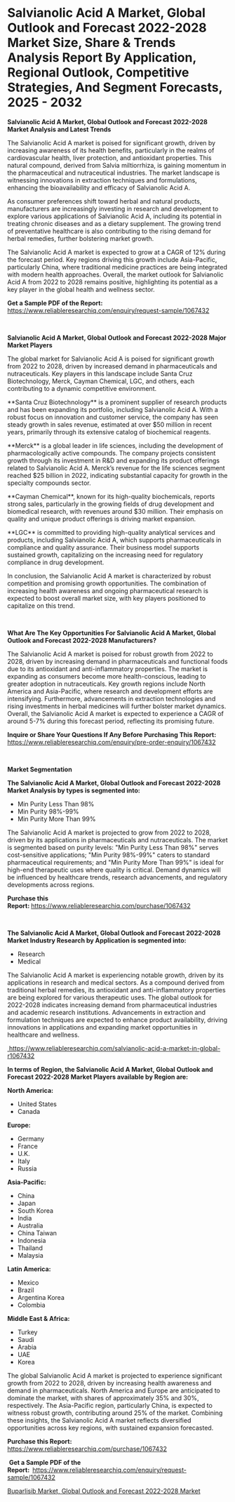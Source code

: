<p><h1>Salvianolic Acid A Market, Global Outlook and Forecast 2022-2028 Market Size, Share & Trends Analysis Report By Application, Regional Outlook, Competitive Strategies, And Segment Forecasts, 2025 - 2032</h1></p><p><strong>Salvianolic Acid A Market, Global Outlook and Forecast 2022-2028 Market Analysis and Latest Trends</strong></p>
<p><p>The Salvianolic Acid A market is poised for significant growth, driven by increasing awareness of its health benefits, particularly in the realms of cardiovascular health, liver protection, and antioxidant properties. This natural compound, derived from Salvia miltiorrhiza, is gaining momentum in the pharmaceutical and nutraceutical industries. The market landscape is witnessing innovations in extraction techniques and formulations, enhancing the bioavailability and efficacy of Salvianolic Acid A.</p><p>As consumer preferences shift toward herbal and natural products, manufacturers are increasingly investing in research and development to explore various applications of Salvianolic Acid A, including its potential in treating chronic diseases and as a dietary supplement. The growing trend of preventative healthcare is also contributing to the rising demand for herbal remedies, further bolstering market growth.</p><p>The Salvianolic Acid A market is expected to grow at a CAGR of 12% during the forecast period. Key regions driving this growth include Asia-Pacific, particularly China, where traditional medicine practices are being integrated with modern health approaches. Overall, the market outlook for Salvianolic Acid A from 2022 to 2028 remains positive, highlighting its potential as a key player in the global health and wellness sector.</p></p>
<p><strong>Get a Sample PDF of the Report:&nbsp;</strong> <a href="https://www.reliableresearchiq.com/enquiry/request-sample/1067432?utm_campaign=3323&utm_medium=2&utm_source=Github&utm_content=ia&utm_term=21032025&utm_id=salvianolic-acid-a-market-global-outlook-and-forecast-2022-2028">https://www.reliableresearchiq.com/enquiry/request-sample/1067432</a></p>
<p>&nbsp;</p>
<p><strong>Salvianolic Acid A Market, Global Outlook and Forecast 2022-2028 Major Market Players</strong></p>
<p><p>The global market for Salvianolic Acid A is poised for significant growth from 2022 to 2028, driven by increased demand in pharmaceuticals and nutraceuticals. Key players in this landscape include Santa Cruz Biotechnology, Merck, Cayman Chemical, LGC, and others, each contributing to a dynamic competitive environment.</p><p>**Santa Cruz Biotechnology** is a prominent supplier of research products and has been expanding its portfolio, including Salvianolic Acid A. With a robust focus on innovation and customer service, the company has seen steady growth in sales revenue, estimated at over $50 million in recent years, primarily through its extensive catalog of biochemical reagents.</p><p>**Merck** is a global leader in life sciences, including the development of pharmacologically active compounds. The company projects consistent growth through its investment in R&D and expanding its product offerings related to Salvianolic Acid A. Merck’s revenue for the life sciences segment reached $25 billion in 2022, indicating substantial capacity for growth in the specialty compounds sector.</p><p>**Cayman Chemical**, known for its high-quality biochemicals, reports strong sales, particularly in the growing fields of drug development and biomedical research, with revenues around $30 million. Their emphasis on quality and unique product offerings is driving market expansion.</p><p>**LGC** is committed to providing high-quality analytical services and products, including Salvianolic Acid A, which supports pharmaceuticals in compliance and quality assurance. Their business model supports sustained growth, capitalizing on the increasing need for regulatory compliance in drug development.</p><p>In conclusion, the Salvianolic Acid A market is characterized by robust competition and promising growth opportunities. The combination of increasing health awareness and ongoing pharmaceutical research is expected to boost overall market size, with key players positioned to capitalize on this trend.</p></p>
<p>&nbsp;</p>
<p><strong>What Are The Key Opportunities For Salvianolic Acid A Market, Global Outlook and Forecast 2022-2028 Manufacturers?</strong></p>
<p><p>The Salvianolic Acid A market is poised for robust growth from 2022 to 2028, driven by increasing demand in pharmaceuticals and functional foods due to its antioxidant and anti-inflammatory properties. The market is expanding as consumers become more health-conscious, leading to greater adoption in nutraceuticals. Key growth regions include North America and Asia-Pacific, where research and development efforts are intensifying. Furthermore, advancements in extraction technologies and rising investments in herbal medicines will further bolster market dynamics. Overall, the Salvianolic Acid A market is expected to experience a CAGR of around 5-7% during this forecast period, reflecting its promising future.</p></p>
<p><strong>Inquire or Share Your Questions If Any Before Purchasing This Report:</strong> <a href="https://www.reliableresearchiq.com/enquiry/pre-order-enquiry/1067432?utm_campaign=3323&utm_medium=2&utm_source=Github&utm_content=ia&utm_term=21032025&utm_id=salvianolic-acid-a-market-global-outlook-and-forecast-2022-2028">https://www.reliableresearchiq.com/enquiry/pre-order-enquiry/1067432</a></p>
<p>&nbsp;</p>
<p><strong>Market Segmentation</strong></p>
<p><strong>The Salvianolic Acid A Market, Global Outlook and Forecast 2022-2028 Market Analysis by types is segmented into:</strong></p>
<p><ul><li>Min Purity Less Than 98%</li><li>Min Purity 98%-99%</li><li>Min Purity More Than 99%</li></ul></p>
<p><p>The Salvianolic Acid A market is projected to grow from 2022 to 2028, driven by its applications in pharmaceuticals and nutraceuticals. The market is segmented based on purity levels: "Min Purity Less Than 98%" serves cost-sensitive applications; "Min Purity 98%-99%" caters to standard pharmaceutical requirements; and "Min Purity More Than 99%" is ideal for high-end therapeutic uses where quality is critical. Demand dynamics will be influenced by healthcare trends, research advancements, and regulatory developments across regions.</p></p>
<p><strong>Purchase this Report:&nbsp;</strong><a href="https://www.reliableresearchiq.com/purchase/1067432?utm_campaign=3323&utm_medium=2&utm_source=Github&utm_content=ia&utm_term=21032025&utm_id=salvianolic-acid-a-market-global-outlook-and-forecast-2022-2028">https://www.reliableresearchiq.com/purchase/1067432</a></p>
<p>&nbsp;</p>
<p><strong>The Salvianolic Acid A Market, Global Outlook and Forecast 2022-2028 Market Industry Research by Application is segmented into:</strong></p>
<p><ul><li>Research</li><li>Medical</li></ul></p>
<p><p>The Salvianolic Acid A market is experiencing notable growth, driven by its applications in research and medical sectors. As a compound derived from traditional herbal remedies, its antioxidant and anti-inflammatory properties are being explored for various therapeutic uses. The global outlook for 2022-2028 indicates increasing demand from pharmaceutical industries and academic research institutions. Advancements in extraction and formulation techniques are expected to enhance product availability, driving innovations in applications and expanding market opportunities in healthcare and wellness.</p></p>
<p><a href="https://www.reliableresearchiq.com/salvianolic-acid-a-market-in-global-r1067432?utm_campaign=3323&utm_medium=2&utm_source=Github&utm_content=ia&utm_term=21032025&utm_id=salvianolic-acid-a-market-global-outlook-and-forecast-2022-2028">&nbsp;https://www.reliableresearchiq.com/salvianolic-acid-a-market-in-global-r1067432</a></p>
<p><strong>In terms of Region, the Salvianolic Acid A Market, Global Outlook and Forecast 2022-2028 Market Players available by Region are:</strong></p>
<p>
    <p> <strong> North America: </strong>
        <ul>
            <li>United States</li>
            <li>Canada</li>
        </ul>
        </p> 
    <p> <strong> Europe: </strong>
        <ul>
            <li>Germany</li>
            <li>France</li>
            <li>U.K.</li>
            <li>Italy</li>
            <li>Russia</li>
        </ul>
        </p> 
    <p> <strong> Asia-Pacific: </strong>
        <ul>
            <li>China</li>
            <li>Japan</li>
            <li>South Korea</li>
            <li>India</li>
            <li>Australia</li>
            <li>China Taiwan</li>
            <li>Indonesia</li>
            <li>Thailand</li>
            <li>Malaysia</li>
        </ul>
        </p> 
    <p> <strong> Latin America: </strong>
        <ul>
            <li>Mexico</li>
            <li>Brazil</li>
            <li>Argentina Korea</li>
            <li>Colombia</li>
        </ul>
        </p> 
    <p> <strong> Middle East & Africa: </strong>
        <ul>
            <li>Turkey</li>
            <li>Saudi</li>
            <li>Arabia</li>
            <li>UAE</li>
            <li>Korea</li>
        </ul>
    </p>
    </p>
<p><p>The global Salvianolic Acid A market is projected to experience significant growth from 2022 to 2028, driven by increasing health awareness and demand in pharmaceuticals. North America and Europe are anticipated to dominate the market, with shares of approximately 35% and 30%, respectively. The Asia-Pacific region, particularly China, is expected to witness robust growth, contributing around 25% of the market. Combining these insights, the Salvianolic Acid A market reflects diversified opportunities across key regions, with sustained expansion forecasted.</p></p>
<p><strong>Purchase this Report: </strong><a href="https://www.reliableresearchiq.com/purchase/1067432?utm_campaign=3323&utm_medium=2&utm_source=Github&utm_content=ia&utm_term=21032025&utm_id=salvianolic-acid-a-market-global-outlook-and-forecast-2022-2028">https://www.reliableresearchiq.com/purchase/1067432</a></p>
<p>&nbsp;<strong>Get a Sample PDF of the Report:&nbsp;&nbsp;</strong><a href="https://www.reliableresearchiq.com/enquiry/request-sample/1067432?utm_campaign=3323&utm_medium=2&utm_source=Github&utm_content=ia&utm_term=21032025&utm_id=salvianolic-acid-a-market-global-outlook-and-forecast-2022-2028">https://www.reliableresearchiq.com/enquiry/request-sample/1067432</a></p>
<p><strong></strong></p>
<p><p><a href="https://github.com/boccalyver5k/Market-Research-Report-List-1/blob/main/buparlisib-market-global-outlook-and-forecast-2022-2028-market.md?utm_campaign=3323&utm_medium=2&utm_source=Github&utm_content=ia&utm_term=21032025&utm_id=salvianolic-acid-a-market-global-outlook-and-forecast-2022-2028">Buparlisib Market, Global Outlook and Forecast 2022-2028 Market</a></p></p>